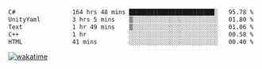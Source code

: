 <!--START_SECTION:waka-->

```txt
C#                164 hrs 48 mins ████████████████████████░   95.78 %
UnityYaml         3 hrs 5 mins    ▒░░░░░░░░░░░░░░░░░░░░░░░░   01.80 %
Text              1 hr 49 mins    ▒░░░░░░░░░░░░░░░░░░░░░░░░   01.06 %
C++               1 hr            ░░░░░░░░░░░░░░░░░░░░░░░░░   00.58 %
HTML              41 mins         ░░░░░░░░░░░░░░░░░░░░░░░░░   00.40 %
```

<!--END_SECTION:waka-->
[![wakatime](https://wakatime.com/badge/user/6c2f442e-41b4-42e3-bc06-d5d8203ad1da.svg)](https://wakatime.com/@6c2f442e-41b4-42e3-bc06-d5d8203ad1da)
